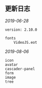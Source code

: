 ## 更新日志

*2019-06-28*

```
version: 2.10.0

fonts
    VideoJS.eot

```

*2019-08-06*

```
icon
avatar
cascader-panel
form
image
tree
```

